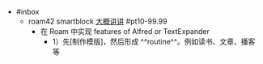 - #inbox
    - roam42 smartblock [大概讲讲](https://www.bilibili.com/video/BV1wV411Y7kp) #pt10-99.99
        - 在 Roam 中实现 features of Alfred or TextExpander
            - 1）先[制作模版]，然后形成 ^^routine^^。例如读书、文章、播客等
